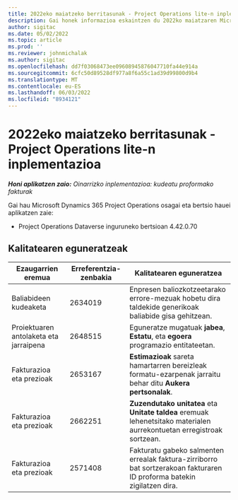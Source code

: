 ```yaml
---
title: 2022eko maiatzeko berritasunak - Project Operations lite-n inplementazioa
description: Gai honek informazioa eskaintzen du 2022ko maiatzaren Microsoft Dynamics 365 Project Operations lite-ren inplementazio arinaren bertsioan eskuragarri dauden kalitate-eguneratzeei buruz.
author: sigitac
ms.date: 05/02/2022
ms.topic: article
ms.prod: ''
ms.reviewer: johnmichalak
ms.author: sigitac
ms.openlocfilehash: dd7f03068473ee09608945876047710fa44e914a
ms.sourcegitcommit: 6cfc50d89528df977a8f6a55c1ad39d99800d9b4
ms.translationtype: MT
ms.contentlocale: eu-ES
ms.lasthandoff: 06/03/2022
ms.locfileid: "8934121"
---
```

# <a name="whats-new-may-2022---project-operations-lite-deployment"></a>2022eko maiatzeko berritasunak - Project Operations lite-n inplementazioa

_**Honi aplikatzen zaio:** Oinarrizko inplementazioa: kudeatu proformako fakturak_

Gai hau Microsoft Dynamics 365 Project Operations osagai eta bertsio hauei aplikatzen zaie:

- Project Operations Dataverse inguruneko bertsioan 4.42.0.70

## <a name="quality-updates"></a>Kalitatearen eguneratzeak

| Ezaugarrien eremua | Erreferentzia-zenbakia | Kalitatearen eguneratzea |
| --- | --- | --- |
| Baliabideen kudeaketa | 2634019 | Enpresen baliozkotzeetarako errore-mezuak hobetu dira taldekide generikoak baliabide gisa gehitzean. |
| Proiektuaren antolaketa eta jarraipena | 2648515 | Eguneratze mugatuak **jabea**, **Estatu**, eta **egoera** programazio entitateetan. |
| Fakturazioa eta prezioak | 2653167 | **Estimazioak** sareta hamartarren bereizleak formatu-ezarpenak jarraitu behar ditu **Aukera pertsonalak**. |
| Fakturazioa eta prezioak| 2662251 | **Zuzendutako unitatea** eta **Unitate taldea** eremuak lehenetsitako materialen aurrekontuetan erregistroak sortzean. |
| Fakturazioa eta prezioak| 2571408 | Fakturatu gabeko salmenten errealak faktura-zirriborro bat sortzerakoan fakturaren ID proforma batekin zigilatzen dira. |
